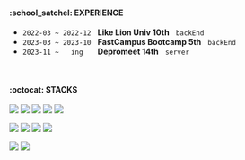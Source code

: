 <!-- ![header](https://capsule-render.vercel.app/api?type=soft&color=EFF8FB&section=header&text=Welcome%20To%20My%20Github%20Page%20👋🏻&fontSize=40&fontColor=ffffff&animation=twinkling) -->

<h4>:school_satchel: EXPERIENCE </h4>

- `2022-03 ~ 2022-12` &nbsp; **Like Lion Univ 10th** &nbsp; `backEnd`
- `2023-03 ~ 2023-10` &nbsp; **FastCampus Bootcamp 5th** &nbsp; `backEnd`
- `2023-11 ~   ing  ` &nbsp; **Depromeet 14th** &nbsp; `server`


<br>

<h4>:octocat: STACKS</h4>
<p>
  <img src="https://img.shields.io/badge/Java-C70D2C?style=flat-square&logo=openjdk&logoColor=white">
  <img src="https://img.shields.io/badge/SpringBoot-6DB33F?style=flat-square&logo=springboot&logoColor=white">
  <img src="https://img.shields.io/badge/Spring Data JPA-6DB33F?style=flat-square&logo=spring&logoColor=white">
  <img src="https://img.shields.io/badge/QueryDSL-004088?style=flat-square&logo=querydsl&logoColor=white">
  <img src="https://img.shields.io/badge/MySQL-4479A1?style=flat-square&logo=mysql&logoColor=white">
</p>

<p>
  <img src="https://img.shields.io/badge/Typescript-3178C6?style=flat-square&logo=typescript&logoColor=white">
  <img src="https://img.shields.io/badge/NestJs-E0234E?style=flat-square&logo=nestjs&logoColor=white">
  <img src="https://img.shields.io/badge/Postgresql-4169E1?style=flat-square&logo=postgresql&logoColor=white">
  <img src="https://img.shields.io/badge/Firebase-FFCA28?style=flat-square&logo=firebase&logoColor=white">
</p>

<p>
  <img src="https://img.shields.io/badge/github-181717?style=flat-square&logo=github&logoColor=white">
  <img src="https://img.shields.io/badge/Amazon AWS-41454A?style=flat-square&logo=amazonaws&logoColor=white">
</p>

<!-- ![footer](https://capsule-render.vercel.app/api?type=soft&color=003458&section=header&fontColor=ffffff&animation=twinkling) -->

<!--
<img src="https://hits.seeyoufarm.com/api/count/incr/badge.svg?url=https%3A%2F%2Fgithub.com%2Fkhsrla9806&count_bg=%23858585&title_bg=%233B3939&icon=bilibili.svg&icon_color=%23FFFFFF&title=HITS&edge_flat-square=false)](https://hits.seeyoufarm.com" align="right" />
-->
